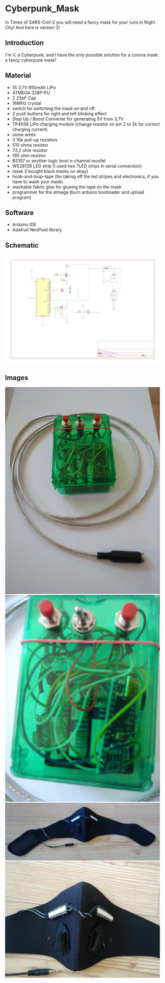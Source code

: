 # Cyberpunk_Mask
In Times of SARS-CoV-2 you will need a fancy mask for your runs in Night City!
And here is version 2!

## Introduction
I'm V, a Cyberpunk, and I have the only possible solution for a corona mask: a fancy cyberpunk mask!

## Material

- 1S 3,7V 650mAh LiPo
- ATMEGA 328P-PU
- 2 22pF Cap
- 16MHz crystal
- switch for switching the mask on and off
- 2 push buttons for right and left blinking effect
- Step Up / Boost Converter for generating 5V from 3,7V
- TP4056 LiPo charging module (change resistor on pin 2 to 2k for correct charging current)
- some wires
- 3 10k pull-up resistors
- 510 ohms resistor
- 73,2 ohm resistor
- 180 ohm resistor
- BS107 or another logic level n-channel mosfet
- WS2812B LED strip (I used two 7LED strips in serial connection)
- mask (I bought black masks on ebay)
- hook-and-loop-tape (for taking off the led stripes and electronics, if you have to wash your mask)
- washable fabric glue for glueing the tape on the mask
- programmer for the atmega (burn arduino bootloader and upload program)

## Software

- Arduino IDE
- Adafruit NeoPixel library

## Schematic

![](media/schem.png)

## Images

![](media/IMG_0251.jpg)
![](media/IMG_0252.jpg)
![](media/IMG_0253.jpg)
![](media/IMG_0254.jpg)
